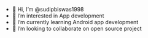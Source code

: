 - 👋 Hi, I’m @sudipbiswas1998
- 👀 I’m interested in App development
- 🌱 I’m currently learning Android app development
- 💞️ I’m looking to collaborate on open source project

<!---
sudipbiswas1998/sudipbiswas1998 is a ✨ special ✨ repository because its `README.md` (this file) appears on your GitHub profile.
You can click the Preview link to take a look at your changes.
--->
